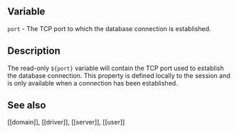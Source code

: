 ## Variable

   `port` - The TCP port to which the database connection is established.

## Description

   The read-only `${port}` variable will contain the TCP port used
   to establish the database connection. This property is
   defined locally to the session and is only available when a connection
   has been established.
   
## See also

   [[domain]], [[driver]], [[server]], [[user]]
